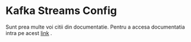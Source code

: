 # Kafka Streams Config

Sunt prea multe voi citii din documentatie. Pentru a accesa documentatia intra pe acest  [link](https://kafka.apache.org/documentation/#streamsconfigs) .